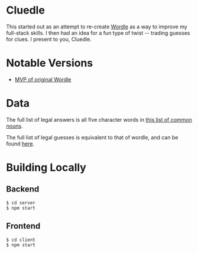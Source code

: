 # Cluedle

This started out as an attempt to re-create [Wordle](https://www.nytimes.com/games/wordle/index.html) as a way to improve my full-stack skills. I then had an idea for a fun type of twist -- trading guesses for clues. I present to you, Cluedle.

# Notable Versions

- [MVP of original Wordle](https://github.com/OmerBaddour/cluedledoodledoo/tree/071dbf9854fef81398e113a8976cfed806084efd)

# Data

The full list of legal answers is all five character words in [this list of common nouns](http://www.desiquintans.com/downloads/nounlist/nounlist.txt).

The full list of legal guesses is equivalent to that of wordle, and can be found [here](https://github.com/tabatkins/wordle-list/blob/main/words).

# Building Locally

## Backend

```
$ cd server
$ npm start
```

## Frontend

```
$ cd client
$ npm start
```
